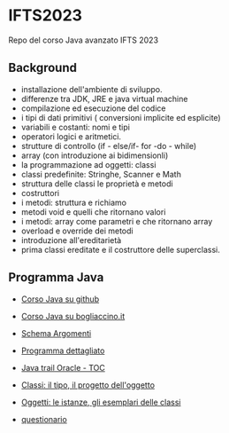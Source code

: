 # IFTS2023
Repo del corso Java avanzato IFTS 2023

## Background

* installazione dell'ambiente di sviluppo.
* differenze tra JDK, JRE e java virtual machine
* compilazione ed esecuzione del codice
* i tipi di dati primitivi ( conversioni implicite ed esplicite)
* variabili e costanti: nomi e tipi
* operatori logici e aritmetici.
* strutture di controllo (if - else/if- for -do - while)
* array (con introduzione ai bidimensionli)
* la programmazione ad oggetti: classi
* classi predefinite: Stringhe, Scanner e Math
* struttura delle classi le proprietà e metodi
* costruttori
* i metodi: struttura e richiamo
* metodi void e quelli che ritornano valori
* i metodi: array come parametri e che ritornano array
* overload e override dei metodi
* introduzione all'ereditarietà
* prima classi ereditate e il costruttore delle superclassi.

## Programma Java

* [Corso Java su github](https://github.com/maboglia/CorsoJava)
* [Corso Java su bogliaccino.it](http://www.mauro.bogliaccino.it/public/java)
* [Schema Argomenti](http://www.bogliaccino.it/teaching/slideshow.php?parameter=https://raw.githubusercontent.com/maboglia/CorsoJava/master/appunti/000_programma_Java.md)
* [Programma dettagliato](http://www.bogliaccino.it/teaching/slideshow.php?parameter=https://raw.githubusercontent.com/maboglia/CorsoJava/master/appunti/000_programma_UF.md)
* [Java trail Oracle - TOC](http://www.bogliaccino.it/teaching/slideshow.php?parameter=https://raw.githubusercontent.com/maboglia/CorsoJava/master/appunti/programma-macro/100_Programma_Oracle.md)
* [Classi: il tipo, il progetto dell'oggetto](http://www.bogliaccino.it/teaching/slideshow.php?parameter=https://raw.githubusercontent.com/maboglia/CorsoJava/master/appunti/010_classi.md)
* [Oggetti: le istanze, gli esemplari delle classi](http://www.bogliaccino.it/teaching/slideshow.php?parameter=https://raw.githubusercontent.com/maboglia/CorsoJava/master/appunti/010_2_classi_istanze.md)

* [questionario](https://docs.google.com/forms/d/e/1FAIpQLScbR8F9en4ulk6OiEbXA0rggtS_VHIxaVhu2f2RBb6Ddvck2g/viewform)

